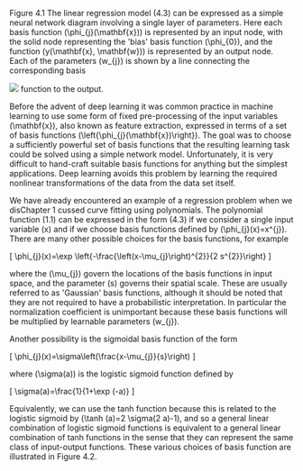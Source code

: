 Figure 4.1 The linear regression model (4.3) can be expressed as a simple neural network diagram involving a single layer of parameters. Here each basis function \(\phi_{j}(\mathbf{x})\) is represented by an input node, with the solid node representing the 'bias' basis function \(\phi_{0}\), and the function \(y(\mathbf{x}, \mathbf{w})\) is represented by an output node. Each of the parameters \(w_{j}\) is shown by a line connecting the corresponding basis

![](https://cdn.mathpix.com/cropped/2024_05_26_28116a89444d4b7f5a3bg-1.jpg?height=332&width=528&top_left_y=215&top_left_x=1111)
function to the output.

Before the advent of deep learning it was common practice in machine learning to use some form of fixed pre-processing of the input variables \(\mathbf{x}\), also known as feature extraction, expressed in terms of a set of basis functions \(\left\{\phi_{j}(\mathbf{x})\right\}\). The goal was to choose a sufficiently powerful set of basis functions that the resulting learning task could be solved using a simple network model. Unfortunately, it is very difficult to hand-craft suitable basis functions for anything but the simplest applications. Deep learning avoids this problem by learning the required nonlinear transformations of the data from the data set itself.

We have already encountered an example of a regression problem when we disChapter 1 cussed curve fitting using polynomials. The polynomial function (1.1) can be expressed in the form (4.3) if we consider a single input variable \(x\) and if we choose basis functions defined by \(\phi_{j}(x)=x^{j}\). There are many other possible choices for the basis functions, for example

\[
\phi_{j}(x)=\exp \left\{-\frac{\left(x-\mu_{j}\right)^{2}}{2 s^{2}}\right\}
\]

where the \(\mu_{j}\) govern the locations of the basis functions in input space, and the parameter \(s\) governs their spatial scale. These are usually referred to as 'Gaussian' basis functions, although it should be noted that they are not required to have a probabilistic interpretation. In particular the normalization coefficient is unimportant because these basis functions will be multiplied by learnable parameters \(w_{j}\).

Another possibility is the sigmoidal basis function of the form

\[
\phi_{j}(x)=\sigma\left(\frac{x-\mu_{j}}{s}\right)
\]

where \(\sigma(a)\) is the logistic sigmoid function defined by

\[
\sigma(a)=\frac{1}{1+\exp (-a)}
\]

Equivalently, we can use the tanh function because this is related to the logistic sigmoid by \(\tanh (a)=2 \sigma(2 a)-1\), and so a general linear combination of logistic sigmoid functions is equivalent to a general linear combination of tanh functions in the sense that they can represent the same class of input-output functions. These various choices of basis function are illustrated in Figure 4.2.